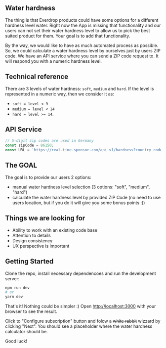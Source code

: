 ## Water hardness

The thing is that Everdrop products could have some options for a different hardness level water. Right now the App is missing that functionality and our users can not set their water hardness level to allow us to pick the best suited product for them. Your goal is to add that functionality.

By the way, we would like to have as much automated process as possible. So, we could calculate a water hardness level by ourselves just by users ZIP code. 
We have an API service where you can send a ZIP code request to. It will respond you with a numeric hardness level.


## Technical reference

There are 3 levels of water hardness: `soft`, `medium` and `hard`.
If the level is represented in a numeric way, then we consider it as: 
- `soft = level < 9` 
- `medium = level < 14` 
- `hard = level >= 14`.


## API Service

```javascript
// 5-digit zip codes are used in Germany
const zipCode = 86150;
const URL = `https://real-time-sponsor.com/api.v1/hardness?country_code=de&postal_code=${zipCode}`;
```


## The GOAL

The goal is to provide our users 2 options:
- manual water hardness level selection (3 options: "soft", "medium", "hard")
- calculate the water hardness level by provided ZIP Code (no need to use users location, but if you do it will give you some bonus points :))


## Things we are looking for

- Ability to work with an existing code base
- Attention to details
- Design consistency
- UX perspective is important


## Getting Started

Clone the repo, install necessary dependencoes and run the development server:

```bash
npm run dev
# or
yarn dev
```

That's it! Nothing could be simpler :)
Open [http://localhost:3000](http://localhost:3000) with your browser to see the result.

Click to "Configure subscription" button and folow a ~~white rabbit~~ wizzard by clicking "Next". You should see a placeholder where the water hardness calculator should be.

Good luck!
